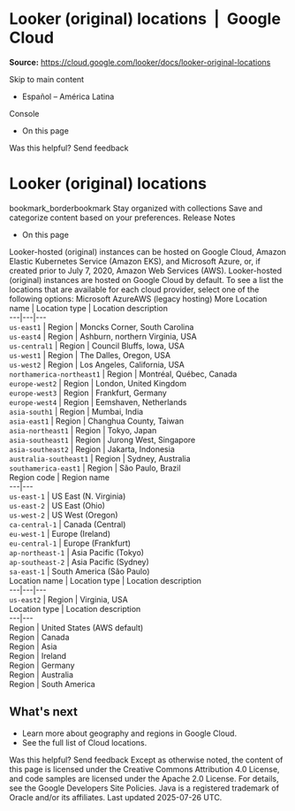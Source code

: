 # Looker (original) locations  |  Google Cloud

**Source:** https://cloud.google.com/looker/docs/looker-original-locations

Skip to main content 
  * Español – América Latina

Console 


  * On this page




Was this helpful?
Send feedback 
#  Looker (original) locations
bookmark_borderbookmark Stay organized with collections  Save and categorize content based on your preferences.
Release Notes 
  * On this page


Looker-hosted (original) instances can be hosted on Google Cloud, Amazon Elastic Kubernetes Service (Amazon EKS), and Microsoft Azure, or, if created prior to July 7, 2020, Amazon Web Services (AWS). Looker-hosted (original) instances are hosted on Google Cloud by default.
To see a list the locations that are available for each cloud provider, select one of the following options:
Microsoft AzureAWS (legacy hosting) More
Location name | Location type | Location description  
---|---|---  
`us-east1` | Region | Moncks Corner, South Carolina  
`us-east4` | Region | Ashburn, northern Virginia, USA  
`us-central1` | Region | Council Bluffs, Iowa, USA  
`us-west1` | Region | The Dalles, Oregon, USA  
`us-west2` | Region | Los Angeles, California, USA  
`northamerica-northeast1` | Region | Montréal, Québec, Canada  
`europe-west2` | Region | London, United Kingdom  
`europe-west3` | Region | Frankfurt, Germany  
`europe-west4` | Region | Eemshaven, Netherlands  
`asia-south1` | Region | Mumbai, India  
`asia-east1` | Region | Changhua County, Taiwan  
`asia-northeast1` | Region | Tokyo, Japan  
`asia-southeast1` | Region | Jurong West, Singapore  
`asia-southeast2` | Region | Jakarta, Indonesia  
`australia-southeast1` | Region | Sydney, Australia  
`southamerica-east1` | Region | São Paulo, Brazil  
Region code | Region name  
---|---  
`us-east-1` | US East (N. Virginia)  
`us-east-2` | US East (Ohio)  
`us-west-2` | US West (Oregon)  
`ca-central-1` | Canada (Central)  
`eu-west-1` | Europe (Ireland)  
`eu-central-1` | Europe (Frankfurt)  
`ap-northeast-1` | Asia Pacific (Tokyo)  
`ap-southeast-2` | Asia Pacific (Sydney)  
`sa-east-1` | South America (São Paulo)  
Location name | Location type | Location description  
---|---|---  
`us-east2` | Region | Virginia, USA  
Location type | Location description  
---|---  
Region | United States (AWS default)  
Region | Canada  
Region | Asia  
Region | Ireland  
Region | Germany  
Region | Australia  
Region | South America  
## What's next
  * Learn more about geography and regions in Google Cloud.
  * See the full list of Cloud locations.


Was this helpful?
Send feedback 
Except as otherwise noted, the content of this page is licensed under the Creative Commons Attribution 4.0 License, and code samples are licensed under the Apache 2.0 License. For details, see the Google Developers Site Policies. Java is a registered trademark of Oracle and/or its affiliates.
Last updated 2025-07-26 UTC.


